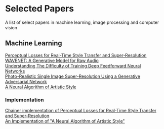 # Selected Papers
A list of select papers in machine learning, image processing and computer vision

## Machine Learning

[Perceptual Losses for Real-Time Style Transfer and Super-Resolution](https://arxiv.org/pdf/1603.08155v1.pdf) </br>
[WAVENET: A Generative Model for Raw Audio](https://arxiv.org/pdf/1609.03499.pdf) </br>
[Understanding The Difficulty of Training Deep Feedforward Neural Networks](http://jmlr.org/proceedings/papers/v9/glorot10a/glorot10a.pdf) </br>
[Photo-Realistic Single Image Super-Resolution Using a Generative Adversarial
Network](https://arxiv.org/pdf/1609.04802.pdf) </br>
[A Neural Algorithm of Artistic Style](https://arxiv.org/abs/1508.06576) </br>

### Implementation
[Chainer implementation of Perceptual Losses for Real-Time Style Transfer and Super-Resolution](https://github.com/yusuketomoto/chainer-fast-neuralstyle) </br>
[An Implementation of "A Neural Algorithm of Artistic Style"](https://github.com/fzliu/style-transfer)
